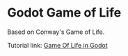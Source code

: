 # Godot Game of Life

Based on Conway's Game of Life.

Tutorial link: [Game Of Life in Godot](https://gdscript.com/projects/game-of-life/)
